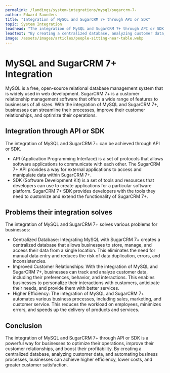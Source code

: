 ```yaml
---
permalink: /landings/system-integrations/mysql/sugarcrm-7-
author: Edward Saunders
title: "Integration of MySQL and SugarCRM 7+ through API or SDK"
topic: System Integration
leadhead: "The integration of MySQL and SugarCRM 7+ through API or SDK is a powerful way for businesses to optimize their operations, improve their customer relationships, and boost their profitability"
leadtext: "By creating a centralized database, analyzing customer data, and automating business processes, businesses can achieve higher efficiency, lower costs, and greater customer satisfaction."
image: /assets/images/articles/people-sitting-near-table.webp
---
```

<div class="arttext">  <h1>MySQL and SugarCRM 7+ Integration</h1>
  <p>MySQL is a free, open-source relational database management system that is widely used in web development. SugarCRM 7+ is a customer relationship management software that offers a wide range of features to businesses of all sizes. With the integration of MySQL and SugarCRM 7+, businesses can streamline their processes, improve their customer relationships, and optimize their operations.</p>
  
  <h2>Integration through API or SDK</h2>
  <p>The integration of MySQL and SugarCRM 7+ can be achieved through API or SDK.</p>
  <ul>
    <li>API (Application Programming Interface) is a set of protocols that allows software applications to communicate with each other. The SugarCRM 7+ API provides a way for external applications to access and manipulate data within SugarCRM 7+.</li>
    <li>SDK (Software Development Kit) is a set of tools and resources that developers can use to create applications for a particular software platform. SugarCRM 7+ SDK provides developers with the tools they need to customize and extend the functionality of SugarCRM 7+.</li>
  </ul>
  
  <h2>Problems their integration solves</h2>
  <p>The integration of MySQL and SugarCRM 7+ solves various problems for businesses:</p>
  <ul>
    <li>Centralized Database: Integrating MySQL with SugarCRM 7+ creates a centralized database that allows businesses to store, manage, and access their data from a single location. This eliminates the need for manual data entry and reduces the risk of data duplication, errors, and inconsistencies.</li>
    <li>Improved Customer Relationships: With the integration of MySQL and SugarCRM 7+, businesses can track and analyze customer data, including their preferences, behavior, and interactions. This enables businesses to personalize their interactions with customers, anticipate their needs, and provide them with better services.</li>
    <li>Higher Efficiency: The integration of MySQL and SugarCRM 7+ automates various business processes, including sales, marketing, and customer service. This reduces the workload on employees, minimizes errors, and speeds up the delivery of products and services.</li>
  </ul>
  
  <h2>Conclusion</h2>
  <p>The integration of MySQL and SugarCRM 7+ through API or SDK is a powerful way for businesses to optimize their operations, improve their customer relationships, and boost their profitability. By creating a centralized database, analyzing customer data, and automating business processes, businesses can achieve higher efficiency, lower costs, and greater customer satisfaction.</p>
  
</div>